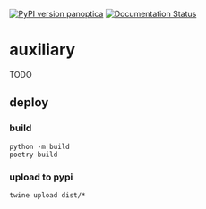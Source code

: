 [![PyPI version panoptica](https://badge.fury.io/py/auxiliary.svg)](https://pypi.python.org/pypi/auxiliary/)
[![Documentation Status](https://readthedocs.org/projects/auxiliary/badge/?version=latest)](http://auxiliary.readthedocs.io/?badge=latest)

# auxiliary

TODO

## deploy

### build

```
python -m build
poetry build
```

### upload to pypi

```
twine upload dist/*
```
